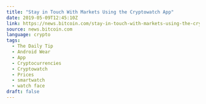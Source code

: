 ```yaml
---
title: "Stay in Touch With Markets Using the Cryptowatch App"
date: 2019-05-09T12:45:10Z
link: https://news.bitcoin.com/stay-in-touch-with-markets-using-the-cryptowatch-app/?utm_medium=RSS&utm_source=news.12bit.vn
source: news.bitcoin.com
language: crypto
tags:
  - The Daily Tip
  - Android Wear
  - App
  - Cryptocurrencies
  - Cryptowatch
  - Prices
  - smartwatch
  - watch face
draft: false
---
```

